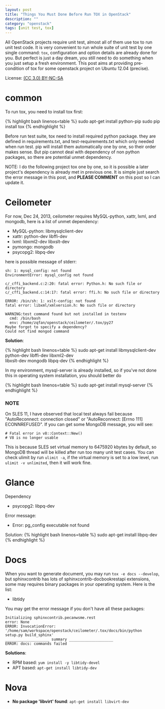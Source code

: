 ```yaml
---
layout: post
title: "Things You Must Done Before Run TOX in OpenStack"
description: ""
category: "openstack"
tags: [unit test, tox]
---
```

All OpenStack projects require unit test, almost all of them use tox to run unit test code. It is very convenient to run whole suite of unit test by one single command: `tox`, configuration and option details are already done for you. But perfect is just a day dream, you still need to do something when you just setup a fresh environment. This post aims at providing pre-condition of tox for some openstack project on Ubuntu 12.04 (precise).

License: [(CC 3.0) BY-NC-SA](http://creativecommons.org/licenses/by-nc-sa/3.0/)

# common
To run tox, you need to install tox first:

{% highlight bash linenos=table %}
sudo apt-get install python-pip
sudo pip install tox
{% endhighlight %}

Before run test suite, tox need to install required python package. they are defined in requirements.txt, and test-requirements.txt which only needed when run test. pip will install them automatically one by one, so their order makes sense. But pip cannot deal with dependency of non python packages, so there are potential unmet dependency.

NOTE: I do the following project tox one by one, so it is possible a later project's dependency is already met in previous one. It is simple just search the error message in this post, and **PLEASE COMMENT** on this post so I can update it.

# Ceilometer
For now, Dec 24, 2013, ceilometer requires MySQL-python, xattr, lxml, and mongodb, here is a list of unmet dependency:

* MySQL-python: libmysqlclient-dev
* xattr: python-dev libffi-dev
* lxml: libxml2-dev libxslt-dev
* pymongo: mongodb
* psycopg2: libpq-dev

here is possible message of stderr:

    sh: 1: mysql_config: not found
    EnvironmentError: mysql_config not found

    c/_cffi_backend.c:2:20: fatal error: Python.h: No such file or directory
    c/_cffi_backend.c:14:17: fatal error: ffi.h: No such file or directory

    ERROR: /bin/sh: 1: xslt-config: not found
    fatal error: libxml/xmlversion.h: No such file or directory

    WARNING:test command found but not installed in testenv
      cmd: /bin/bash
      env: /home/zqfan/openstack/ceilometer/.tox/py27
    Maybe forgot to specify a dependency?
    Could not find mongod command

**Solution**:

{% highlight bash linenos=table %}
sudo apt-get install libmysqlclient-dev python-dev libffi-dev libxml2-dev \
                     libxslt-dev mongodb libpq-dev
{% endhighlight %}

In my environment, mysql-server is already installed, so if you've not done this in operating system installation, you should better do

{% highlight bash linenos=table %}
sudo apt-get install mysql-server
{% endhighlight %}

### NOTE

On SLES 11, I have observed that local test always fail because "AutoReconnect: connection closed" or "AutoReconnect: [Errno 111] ECONNREFUSED". If you can get some MongoDB message, you will see:

~~~
# Fatal error in v8::Context::New()
# V8 is no longer usable
~~~

This is because SLES set virtual memory to 6475920 kbytes by default, so MongoDB thread will be killed after run too many unit test cases. You can check ulimit by run `ulimit -a`, if the virtual memory is set to a low level, run `ulimit -v unlimited`, then it will work fine.

# Glance
Dependency

* psycopg2: libpq-dev

Error message:

* Error: pg_config executable not found

Solution:
{% highlight bash linenos=table %}
sudo apt-get install libpq-dev
{% endhighlight %}

# Docs

When you want to generate document, you may run `tox -e docs --develop`, but sphinxcontrib has lots of sphinxcontrib-docbookrestapi extensions, some may requires binary packages in your operating system. Here is the list:

* libtidy

You may get the error message if you don't have all these packages:

~~~
Initializing sphinxcontrib.pecanwsme.rest
error: None
ERROR: InvocationError: '/home/sam/workspace/openstack/ceilometer/.tox/docs/bin/python setup.py build_sphinx'
____________________ summary ____________________
ERROR: docs: commands failed
~~~

**Solutions**:

* RPM based: `yum install -y libtidy-devel`
* APT based: `apt-get install libtidy-dev`

# Nova

* **No package 'libvirt' found**: `apt-get install libvirt-dev`
